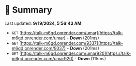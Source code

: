 # 📖 Summary
Last updated: **9/19/2024, 5:56:43 AM**

- `GET` [https://talk-m6gd.onrender.com/umar](https://talk-m6gd.onrender.com/umar) - **Down** (201ms)
- `GET` [https://talk-m6gd.onrender.com/9337](https://talk-m6gd.onrender.com/9337) - **Down** (201ms)
- `GET` [https://talk-m6gd.onrender.com/umar920](https://talk-m6gd.onrender.com/umar920) - **Down** (115ms)

